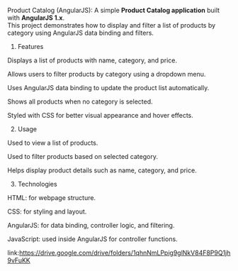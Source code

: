 Product Catalog (AngularJS):
       A simple **Product Catalog application** built with **AngularJS 1.x**.  
This project demonstrates how to display and filter a list of products by category using AngularJS data binding and filters.

1) Features

Displays a list of products with name, category, and price.

Allows users to filter products by category using a dropdown menu.

Uses AngularJS data binding to update the product list automatically.

Shows all products when no category is selected.

Styled with CSS for better visual appearance and hover effects.



2) Usage

Used to view a list of products.

Used to filter products based on selected category.

Helps display product details such as name, category, and price.



3) Technologies

HTML: for webpage structure.

CSS: for styling and layout.

AngularJS: for data binding, controller logic, and filtering.

JavaScript: used inside AngularJS for controller functions.


link:https://drive.google.com/drive/folders/1qhnNmLPpig9glNkV84F8P9Q1jh9vFuKK
